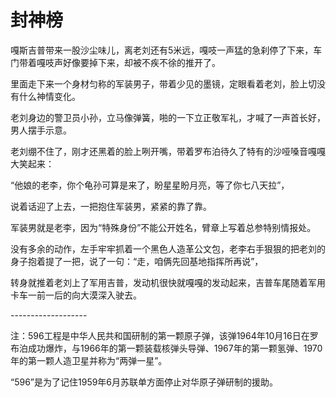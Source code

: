 # 封神榜

嘎斯吉普带来一股沙尘味儿，离老刘还有5米远，嘎吱一声猛的急刹停了下来，车门带着嘎吱声好像要掉下来，却被不疾不徐的推开了。

里面走下来一个身材匀称的军装男子，带着少见的墨镜，定眼看着老刘，脸上切没有什么神情变化。

老刘身边的警卫员小孙，立马像弹簧，啪的一下立正敬军礼，才喊了一声首长好，男人摆手示意。

老刘绷不住了，刚才还黑着的脸上咧开嘴，带着罗布泊待久了特有的沙哑嗓音嘎嘎大笑起来：

“他娘的老李，你个龟孙可算是来了，盼星星盼月亮，等了你七八天拉”，

说着话迎了上去，一把抱住军装男，紧紧的靠了靠。

军装男就是老李，因为“特殊身份”不能公开姓名，臂章上写着总参特别情报处。

没有多余的动作，左手牢牢抓着一个黑色人造革公文包，老李右手狠狠的把老刘的身子抱着提了一把，说了一句：“走，咱俩先回基地指挥所再说”，

转身就推着老刘上了军用吉普，发动机很快就嘎嘎的发动起来，吉普车尾随着军用卡车一前一后的向大漠深入驶去。

\-------------------







注：596工程是中华人民共和国研制的第一颗原子弹，该弹1964年10月16日在罗布泊成功爆炸，与1966年的第一颗装载核弹头导弹、1967年的第一颗氢弹、1970年的第一颗人造卫星并称为“两弹一星”。

“596”是为了记住1959年6月苏联单方面停止对华原子弹研制的援助。
